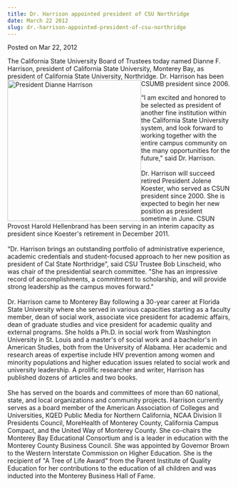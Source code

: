 ```yaml
---
title: Dr. Harrison appointed president of CSU Northridge
date: March 22 2012
slug: dr.-harrison-appointed-president-of-csu-northridge
---
```


  



<span class="date">Posted on Mar 22, 2012    </span>
<p>The California State University Board of Trustees today named
Dianne F. Harrison, president of California State University,
Monterey Bay, as president of California State University,
Northridge. Dr.&#xA0;<img alt="President Dianne Harrison" src="https://news.csumb.edu/sites/default/files/65/attachments/news/images/harrison-cropped.jpg" style="float:left; width:300px; height:317px">Harrison has been
CSUMB president since 2006.</img></p>
<p>&#x201C;I am excited and honored to be selected as president of another
fine institution within the California State University system, and
look forward to working together with the entire campus community
on the many opportunities for the future,&quot; said Dr. Harrison.<br>
<br>
Dr. Harrison will succeed retired President Jolene Koester, who
served as CSUN president since 2000. She is expected to begin her
new position as president sometime in June. CSUN Provost Harold
Hellenbrand has been serving in an interim capacity as president
since Koester&apos;s retirement in December 2011.<br>
<br>
&#x201C;Dr. Harrison brings an outstanding portfolio of administrative
experience, academic credentials and student-focused approach to
her new position as president of Cal State Northridge&quot;, said CSU
Trustee Bob Linscheid, who was chair of the presidential search
committee. &quot;She has an impressive record of accomplishments, a
commitment to scholarship, and will provide strong leadership as
the campus moves forward.&quot;<br>
<br>
Dr. Harrison came to Monterey Bay following a 30-year career at
Florida State University where she served in various capacities
starting as a faculty member, dean of social work, associate vice
president for academic affairs, dean of graduate studies and vice
president for academic quality and external programs. She holds a
Ph.D. in social work from Washington University in St. Louis and a
master&apos;s of social work and a bachelor&apos;s in American Studies, both
from the University of Alabama. Her academic and research areas of
expertise include HIV prevention among women and minority
populations and higher education issues related to social work and
university leadership. A prolific researcher and writer, Harrison
has published dozens of articles and two books.<br>
<br>
She has served on the boards and committees of more than 60
national, state, and local organizations and community projects.
Harrison currently serves as a board member of the American
Association of Colleges and Universities, KQED Public Media for
Northern California, NCAA Division II Presidents Council,
MoreHealth of Monterey County, California Campus Compact, and the
United Way of Monterey County. She co-chairs the Monterey Bay
Educational Consortium and is a leader in education with the
Monterey County Business Council. She was appointed by Governor
Brown to the Western Interstate Commission on Higher Education. She
is the recipient of &quot;A Tree of Life Award&quot; from the Parent
Institute of Quality Education for her contributions to the
education of all children and was inducted into the Monterey
Business Hall of Fame.<br>
<br>
&#xA0; &#xA0; &#xA0;</br></br></br></br></br></br></br></br></br></br></p>





```
